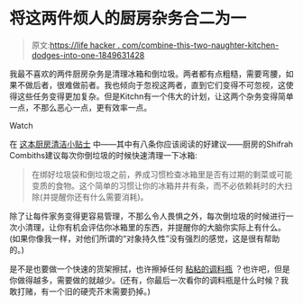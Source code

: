 # 将这两件烦人的厨房杂务合二为一

> 原文:[https://life hacker . com/combine-this-two-naughter-kitchen-dodges-into-one-1849631428](https://lifehacker.com/combine-these-two-annoying-kitchen-chores-into-one-1849631428)

我最不喜欢的两件厨房杂务是清理冰箱和倒垃圾。两者都有点粗糙，需要弯腰，如果不做后者，很难做前者。我也倾向于忽视这两者，直到它们变得不可忽视，这使得这些任务变得更加复杂。但是Kitchn有一个伟大的计划，让这两个杂务变得简单一点，不那么恶心一点，更有效率一点。

Watch

在 [这本厨房清洁小贴士](https://www.thekitchn.com/8-lazy-but-foolproof-ways-to-clean-your-kitchen-this-fall-23436827) 中——其中有八条你应该阅读的好建议——厨房的Shifrah Combiths建议每次你倒垃圾的时候快速清理一下冰箱:

> 在绑好垃圾袋和倒垃圾之前，养成习惯检查冰箱里是否有过期的剩菜或可能变质的食物。这个简单的习惯让你的冰箱井井有条，而不必依赖耗时的大扫除(并提醒你还有什么需要消耗)。

除了让每件家务变得更容易管理，不那么令人畏惧之外，每次倒垃圾的时候进行一次小清理，让你有机会评估你冰箱里的东西，并提醒你的大脑你实际上有什么。(如果你像我一样，对他们所谓的“对象持久性”没有强烈的感觉，这是很有帮助的。)

是不是也要做一个快速的货架擦拭，也许擦掉任何 [粘粘的调料瓶](https://lifehacker.com/clean-your-damn-condiments-1842752979) ？也许吧，但是你做得越多，需要做的就越少。(还有，你最后一次看你的调料瓶是什么时候？我敢打赌，有一个旧的硬壳芥末需要扔掉。)